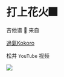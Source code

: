 # 打上花火🎆

吉他谱 🎸 来自 

[過氣Kokoro](https://www.bilibili.com/video/av37968995)

松井 `YouTube` 视频

[![](https://i.loli.net/2018/12/31/5c29d080b9a76.png)](https://www.youtube.com/watch?v=2ceSewoDfJc)
